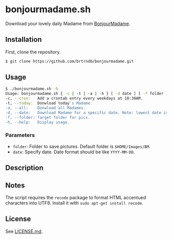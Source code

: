# bonjourmadame.sh

Download your lovely daily Madame from [BonjourMadame](http://dites.bonjourmadame.fr/).

## Installation

First, clone the repository.

```sh
$ git clone https://github.com/brtrndb/bonjourmadame.git
```

## Usage

```sh
$ ./bonjourmadame.sh -h
Usage: bonjourmadame.sh { -c | -t | -a | -h } [ -d date ] [ -f folder ]
-c, --cron:   Add a crontab entry every weekdays at 10:30AM.
-t, --today:  Donwload today's Madame.
-a, --all:    Donwload all Madames.
-d, --date:   Download Madame for a specific date. Note: lowest date is 2015-11-30.
-f, --folder: Target folder for pics.
-h, --help:   Display usage.
```

### Parameters

- `folder`: Folder to save pictures. Default folder is `$HOME/Images/BM`.
- `date`: Specify date. Date format should be like `YYYY-MM-DD`.

## Description

## Notes

The script requires the `recode` package to format HTML accentued characters into UTF8. Install it with `sudo apt-get install recode`.

## License

See [LICENSE.md](./LICENSE.md).
